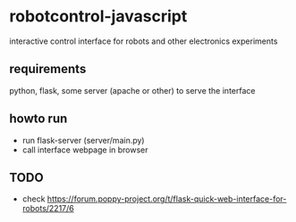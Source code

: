 # robotcontrol-javascript
interactive control interface for robots and other electronics experiments

## requirements
python, flask, some server (apache or other) to serve the interface

## howto run
* run flask-server (server/main.py)
* call interface webpage in browser

## TODO
* check https://forum.poppy-project.org/t/flask-quick-web-interface-for-robots/2217/6

